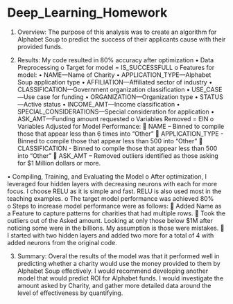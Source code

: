 # Deep_Learning_Homework

1.	Overview: The purpose of this analysis was to create an algorithm for Alphabet Soup to predict the success of their applicants cause with their provided funds. 

2.	Results: My code resulted in 80% accuracy after optimization
•	  Data Preprocessing 
    o	Target for model = IS_SUCCESSFULL
    o	Features for model:
      • NAME—Name of Charity 
      • APPLICATION_TYPE—Alphabet Soup application type 
      • AFFILIATION—Affiliated sector of industry 
      • CLASSIFICATION—Government organization classification 
      • USE_CASE—Use case for funding 
      • ORGANIZATION—Organization type 
      • STATUS—Active status 
      • INCOME_AMT—Income classification 
      • SPECIAL_CONSIDERATIONS—Special consideration for application 
      • ASK_AMT—Funding amount requested
    o	Variables Removed = EIN 
    o	Variables Adjusted for Model Performance:
      	NAME – Binned to compile those that appear less than 6 times into “Other”
      	APPLICATION_TYPE - Binned to compile those that appear less than 500 into “Other”
      	CLASSIFICATION - Binned to compile those that appear less than 500 into “Other”
      	ASK_AMT – Removed outliers identified as those asking for $1 Million dollars or more.
  
•	Compiling, Training, and Evaluating the Model 
    o	 After optimization, I leveraged four hidden layers with decreasing neurons with each for more focus. I choose RELU as it is simple and fast. RELU is also used most in the teaching examples.
    o	The target model performance was achieved 80%  
    o	Steps to increase model performance were as follows: 
      	Added Name as a Feature to capture patterns for charities that had multiple rows. 
      	Took the outliers out of the Asked amount.  Looking at only those below $1M after noticing some were in the billions. My assumption is those were mistakes.
      	I started with two hidden layers and added two more for a total of 4 with added neurons from the original code.
     
 3.  Summary:  Overal the results of the model was that it performed well in predicting whether a charity would use the money provided to them by Alphabet Soup effectively.  I would recommend developing another model that would predict ROI for Alphabet funds.  I would investigate the amount asked by Charity, and gather more detailed data around the level of effectiveness by quantifying.  
